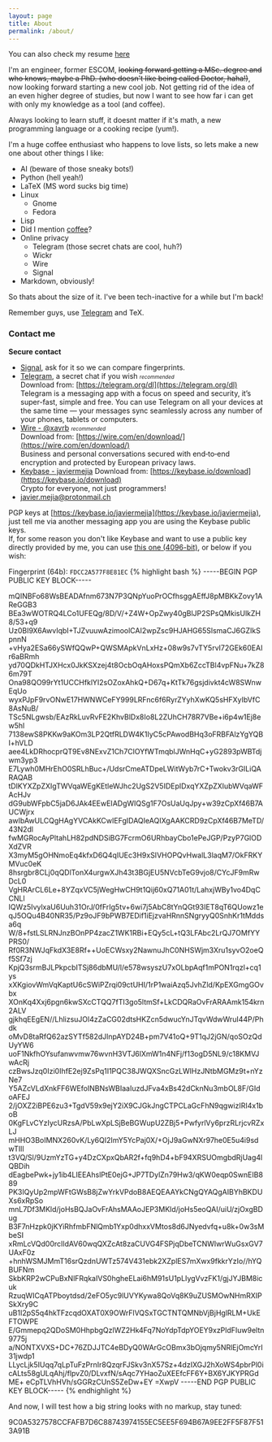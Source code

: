 ```yaml
---
layout: page
title: About
permalink: /about/
---
```

You can also check my resume [here](https://xavrb.github.io/cv/)  

I'm an engineer, former ESCOM, ~~looking forward getting a MSc. degree and who knows, maybe a PhD. (who doesn't like being called Doctor, haha!)~~, now looking forward starting a new cool job. Not getting rid of the idea of an even higher degree of studies, but now I want to see how far i can get with only my knowledge as a tool (and coffee).  

Always looking to learn stuff, it doesnt matter if it's math, a new programming language or a cooking recipe (yum!).  

I'm a huge coffee enthusiast who happens to love lists, so lets make a new one about other things I like:  

* AI (beware of those sneaky bots!)
* Python (hell yeah!)
* LaTeX (MS word sucks big time)
* Linux
  * Gnome
  * Fedora
* Lisp
* Did I mention [coffee](https://xavrb.github.io/misBebidas-starbucks/)?
* Online privacy
  * Telegram (those secret chats are cool, huh?)
  * Wickr
  * Wire
  * Signal
* Markdown, obviously!

So thats about the size of it. I've been tech-inactive for a while but I'm back!

Remember guys, use [Telegram](https://telegram.org/dl) and TeX.

### Contact me
**Secure contact**  

* [Signal](https://signal.org), ask for it so we can compare fingerprints.
* [Telegram](https://t.me/xavrb), a secret chat if you wish  <font size="1"><i>recommended</i></font>  
	Download from: [https://telegram.org/dl](https://telegram.org/dl)  
	Telegram is a messaging app with a focus on speed and security, it’s super-fast, simple and free. You can use Telegram on all your devices at the same time — your messages sync seamlessly across any number of your phones, tablets or computers.  
* [Wire - @xavrb](https://app.wire.com)    <font size="1"><i>recommended</i></font>  
	Download from: [https://wire.com/en/download/](https://wire.com/en/download/)  
	Business and personal conversations secured with end‑to‑end encryption and protected by European privacy laws.  
* [Keybase - javiermejia](https://keybase.io/javiermejia) 
	Download from: [https://keybase.io/download](https://keybase.io/download)  
	Crypto for everyone, not just programmers!  
* [javier.mejia@protonmail.ch](mailto:javier.mejia@protonmail.ch)  

PGP keys at [https://keybase.io/javiermejia](https://keybase.io/javiermejia), just tell me via another messaging app you are using the Keybase public keys.  
If, for some reason you don't like Keybase and want to use a public key directly provided by me, you can use [this one (4096-bit)](./contact/pgp_keys.asc), or below if you wish:

Fingerprint (64b): `FDCC2A577F8E81EC`
{% highlight bash %}
-----BEGIN PGP PUBLIC KEY BLOCK-----

mQINBFo68WsBEADAfnm673N7P3QNpYuoPrOCfhsggAEffJ8pMBKkZovy1AReGGB3
BEa3wWOTRQ4LCo1UFEQg/8D/V/+Z4W+OpZwy40gBlJP2SPsQMkisUlkZH8/53+q9
Uz0BI9X6AwvIqbI+TJZvuuwAzimoolCAI2wpZsc9HJAHG65SlsmaCJ6GZIkSpnnN
+vHya2ESa66ySWfQQwP+QWSMApkVnLxHz+08w9s7vTY5rvI72GEk60EAIr6aBRmh
yd70QDkHTJXHcx0JkKSXzej4t8OcbOqAHoxsPQmXb6ZccTBl4vpFNu+7kZ86m79T
Ona98QO99rYt1UCCHfklYI2sOZoxAhkQ+D67q+KtTk76gsjdivkt4cW8SWnwEqUo
wyxPJpF9rvONwE17HWNWCeFY999LRFnc6f6RyrZYyhXwKQ5sHFXyIbVfC8AsNuB/
TSc5NLgwsb/EAzRkLuvRvFE2KhvBlDx8Io8L2ZUhCH78R7VBe+i6p4w1Ej8ew5hl
7138ewS8PKKw9aKOm3LP2QtfRLDW4K1IyC5cPAwodBHq3oFRBFAlzYgYQBI+hVLD
aee4LkDRhocprQT9Ev8NExvZ1Ch7ClOYfWTmqblJWnHqC+yG2893pWBTdjwm3yp3
E7Lywh0MHrEhO0SRLhBuc+/UdsrCmeATDpeLWitWyb7rC+Twokv3rGILiQARAQAB
tDlKYXZpZXIgTWVqaWEgKEtleWJhc2UgS2V5IDEpIDxqYXZpZXIubWVqaWFAcHJv
dG9ubWFpbC5jaD6JAk4EEwEIADgWIQSg1F7OsUaUqJpy+w39zCpXf46B7AUCWjrx
awIbAwULCQgHAgYVCAkKCwIEFgIDAQIeAQIXgAAKCRD9zCpXf46B7MeTD/43N2dl
fwMGRocAyPltahLH82pdNDSiBG7FcrmO6URhbayCbo1ePeJGP/PzyP7GlODXdZVR
X3myM5gOHNmoEq4kfxD6Q4qIUEc3H9xSIVHOPQvHwalL3laqM7/OkFRKYMVuc0eK
8hsrgbr8CLj0qQDlTonX4urgwXJh43t3BGjEU5NVcbTeG9vjo8/CYcJF9mRwDcL0
VgHRArCL6Le+8YZqxVC5jWegHwCH9t1Qij60xQ71A01t/LahxjWBy1vo4DqCCNLl
IQWz5IvylxaU6Uuh31OrJ/0fFrIg5tv+6wi7j5AbC8tYnQGt93IET8qT6QUowz1e
qJ5OQu4B40NR35/Pz9oJF9bPWB7EDif1iEjzvaHRnnSNgryyQ0SnhKr1tMddsa6q
W/8+fstLSLRNJnzBOnPP4zacZ1WK1RBi+EQy5cL+tQ3LFAbc2LrQJ7OMfYYPRS0/
Rf0R3NWJqFkdX3E8Rf++UoECWsxy2NawnuJhC0NHSWjm3Xru1syvO2oeQf5Sf7zj
KpjQ3srmBJLPkpcbITSj86dbMU/l/e578wsyszU7xOLbpAqf1mPON1rqzl+cq1ys
xXKgiovWmVqKaptU6cSWiPZrqi09ctUHI/1rP1waiAzq5JvhZld/KpEXGmgGOvbx
XOnKq4Xxj6pgn6kwSXcCTQQ7fTI3go5ltmSf+LkCDQRaOvFrARAAmk154krn2ALV
gjkhqEEgEN//LhlizsuJOl4zZaCG02dtsHKZcn5dwucYnJTqvWdwWruI44P/Phdk
oMvD8taRfQ62azSYTf582dJlnpAYD24B+pm7V41oQ+9T1qJ2jGN/qoSOzQdUyYW6
uoF1NkfhOYsufanwvmw76wvnH3VTJ6lXmW1n4NFj/f13ogD5NL9/c18KMVJwAcRj
czBwsJzq0Izi0IhfE2ej9ZsPq1I1PQC38JWQXSncGzLWlHzJNtbMGMz9t+nYzNe7
Y5AZcVLdXnkFF6WEfoINBNsWBIaaIuzdJFva4xBs42dCknNu3mbOL8F/GIdoAFEJ
2/jOXZ2iBPE6zu3+TgdV59x9ejY2iX9CJGkJngCTPCLaGcFhN9qgwizIRI4x1boB
0KgFLvCYzIycURzsA/PbLwXpLSjBeBGWupU2ZBj5+PwfyrlVy6przRLrjcvRZxLJ
mHHO3BoIMNX260vK/Ly6QI2ImY5YcPaj0X/+OjJ9aGwNXr97he0E5u4i9sdwTIll
t3VQ/Sl/9UzmYzTG+y4DzCXpxQbAR2f+fq9hD4+bF94XRSUOmgbdRjUag4lQBDih
dEagbePwk+jy1ib4LIEEAhslPtE0ejG+JP7TDylZn79Hw3/qKW0eqp0SwnEIB889
PK3IQyUp2mpWFtGWsB8jZwYrkVPdoB8AEQEAAYkCNgQYAQgAIBYhBKDUXs6xRpSo
mnL7Df3MKld/joHsBQJaOvFrAhsMAAoJEP3MKld/joHs5eoQAI/uiU/zjOxgBDug
B3F7nHzpk0jKYiRhfmbFNlQmb1Yxp0dhxxVMtos8d6JNyedvfq+u8k+0w3sMbeSI
xRmLcVQd00rcIldAV60wqQXZcAt8zaCUVG4FSPjqDbeTCNWIwrWuGsxGV7UAxF0z
+hnhWSMJMmT16srQzdnUWTz574V431ebk2XZplES7mXwx9fkkrYzIo//hYQBUFNm
SkbKRP2wCPuBxNlFRqkaIVS0hgheELai6hM91sU1pLIygVvzFK1/gjJYJBM8icuk
RzuqWICqATPboytdsd/2eFO5yc9lUVYKywa8QoVq8K9uZUSMOwNHmRXIPSkXry9C
uB1I2pS5q4hkTFzcqdOXAT0X9OWrFlVQSxTGCTNTQMNbVjBjHglRLM+UkEFTOWPE
E/Gmmepq2QDoSM0HhpbgQzlWZ2Hk4Fq7NoYdpTdpYOEY9xzPldFIuw9eltn9775j
a/NONTXVXS+DC+76ZDJJTC4eBDyQ0WArGcOBmx3bOjqmy5NRlEjOmcYrI31jwdp1
LLycLjk5IUqq7qLpTuFzPrnIr8QzqrFJSkv3nX57Sz+4dzIXGJ2hXoWS4pbrPl0i
cALts58gULqAhj/flpvZ0/DLvxfN/sAqc7YHaoZuXEEfcFF6Y+BX6YJKYPRGdME+
eCpTLVhHVh/sGGRzCUnS5ZeDw+EY
=XwpV
-----END PGP PUBLIC KEY BLOCK-----
{% endhighlight %}
  





And now, I will test how a big string looks with no markup, stay tuned:  

9C0A5327578CCFAFB7D6C88743974155EC5EE5F694B67A9EE2FF5F87F513A91B
